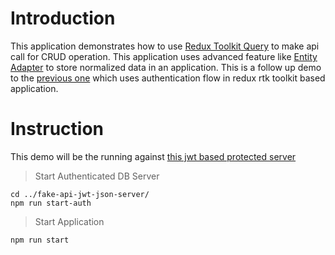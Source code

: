 # Introduction

This application demonstrates how to use [Redux Toolkit Query](https://redux-toolkit.js.org/rtk-query/overview) to make api call for CRUD operation. This application uses advanced feature like [Entity Adapter](https://redux-toolkit.js.org/usage/usage-with-typescript#createentityadapter) to store normalized data in an application. This is a follow up demo to the [previous one](../redux-toolkit-entity-adapter-demo/) which uses authentication flow in redux rtk toolkit based application.

# Instruction

This demo will be the running against [this jwt based protected server](../fake-api-jwt-json-server/)

> Start Authenticated DB Server

```shell
cd ../fake-api-jwt-json-server/
npm run start-auth
```

> Start Application

```shell
npm run start
```
